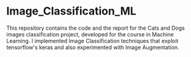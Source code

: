 # Image_Classification_ML
This repository contains the code and the report for the Cats and Dogs images classification project, developed for the course in Machine Learning. I implemented Image Classification techniques that exploit tensorflow's keras and also experimented with Image Augmentation.
